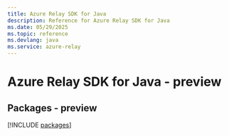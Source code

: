 ```yaml
---
title: Azure Relay SDK for Java
description: Reference for Azure Relay SDK for Java
ms.date: 05/29/2025
ms.topic: reference
ms.devlang: java
ms.service: azure-relay
---
```

# Azure Relay SDK for Java - preview
## Packages - preview
[!INCLUDE [packages](relay-index.md)]